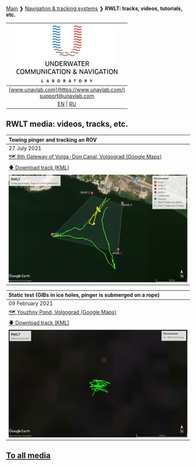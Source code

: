 [Main](/../../) ❯ [Navigation & tracking systems](/navigation_and_tracking_systems_en) ❯ **RWLT: tracks, videos, tutorials, etc.**

| ![logo](/documentation/sm_logo.png) |
| :---: |
| [www.unavlab.com](https://www.unavlab.com/) <br/> [support@unavlab.com](mailto:support@unavlab.com) |
| [EN](\documentation\EN\RWLT\media) \| [RU](\documentation\RU\RWLT\media) |

## RWLT media: videos, tracks, etc.

| Towing pinger and tracking an ROV |
| :--- |
| 27 July 2021 |
| [🗺 6th Gateway of Volga-Don Canal, Volgograd (Google Maps)](https://goo.gl/maps/rmktnCWcauE4HbcZ6) |
| [🡇 Download track (KML)](/documentation/RWLT_Tracks_27_JUL_2021_06-48-42.kml) |
| ![](/documentation/RWLT_Tracks_27_JUL_2021_06-48-42.jpg) |

| Static test (GIBs in ice holes, pinger is submerged on a rope) |
| :--- | 
| 09 February 2021 |
| [🗺 Youzhny Pond, Volgograd (Google Maps)](https://goo.gl/maps/8hZFEP7M3Z8YtdAo6) |
| [🡇 Download track (KML)](/documentation/09-02-2021_RWLT_static_ice.kml) |
| ![](/documentation/09-02-2021_RWLT_static_ice.jpg) |

## [To all media](/../../media_videos_en)
